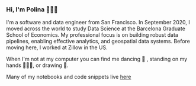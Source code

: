 ### Hi, I'm Polina 👩🏻‍💻

I'm a software and data engineer from San Francisco. In September 2020, I moved across the world to study Data Science at the Barcelona Graduate School of Economics. My professional focus is on building robust data pipelines, enabling effective analytics, and geospatial data systems. Before moving here, I worked at Zillow in the US.

When I'm not at my computer you can find me dancing 💃 , standing on my hands 🤸🏻‍♀️, or drawing 🎨.

Many of my notebooks and code snippets live [here](https://gist.github.com/polinabee)

<!--
**polinabee/polinabee** is a ✨ _special_ ✨ repository because its `README.md` (this file) appears on your GitHub profile.

Here are some ideas to get you started:

- 🔭 I’m currently working on ...
- 🌱 I’m currently learning ...
- 👯 I’m looking to collaborate on ...
- 🤔 I’m looking for help with ...
- 💬 Ask me about ...
- 📫 How to reach me: ...
- 😄 Pronouns: ...
- ⚡ Fun fact: ...
-->
